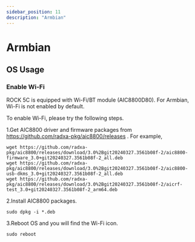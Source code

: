 ```yaml
---
sidebar_position: 11
description: "Armbian"
---
```


# Armbian

## OS Usage

### Enable Wi-Fi

ROCK 5C is equipped with Wi-Fi/BT module (AIC8800D80). For Armbian, Wi-Fi is not enabled by default.

To enable Wi-Fi, please try the following steps.

1.Get AIC8800 driver and firmware packages from https://github.com/radxa-pkg/aic8800/releases . For example,

```
wget https://github.com/radxa-pkg/aic8800/releases/download/3.0%2Bgit20240327.3561b08f-2/aic8800-firmware_3.0+git20240327.3561b08f-2_all.deb
wget https://github.com/radxa-pkg/aic8800/releases/download/3.0%2Bgit20240327.3561b08f-2/aic8800-usb-dkms_3.0+git20240327.3561b08f-2_all.deb
wget https://github.com/radxa-pkg/aic8800/releases/download/3.0%2Bgit20240327.3561b08f-2/aicrf-test_3.0+git20240327.3561b08f-2_arm64.deb
```

2.Install AIC8800 packages.

```
sudo dpkg -i *.deb
```

3.Reboot OS and you will find the Wi-Fi icon.

```
sudo reboot
```
